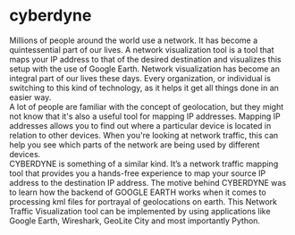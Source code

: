 # cyberdyne
Millions of people around the world use a network. It has become a quintessential part of our lives. A network visualization tool is a tool that maps your IP address to that of the desired destination and visualizes this setup with the use of Google Earth. Network visualization has become an integral part of our lives these days. Every organization, or individual is switching to this kind of technology, as it helps it get all things done in an easier way.       
A lot of people are familiar with the concept of geolocation, but they might not know that it's also a useful tool for mapping IP addresses. Mapping IP addresses allows you to find out where a particular device is located in relation to other devices. When you're looking at network traffic, this can help you see which parts of the network are being used by different devices.  
CYBERDYNE is something of a similar kind. It’s a network traffic mapping tool that provides you a hands-free experience to map your source IP address to the destination IP address. The motive behind CYBERDYNE was to learn how the backend of GOOGLE EARTH works when it comes to processing kml files for portrayal of geolocations on earth. This Network Traffic Visualization tool can be implemented by using applications like Google Earth, Wireshark, GeoLite City and most importantly Python.

